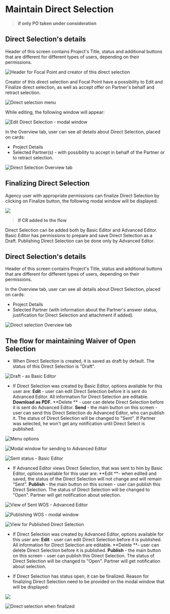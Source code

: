 # Maintain Direct Selection

> **if only PO taken under consideration**

## Direct Selection's details

Header of this screen contains Project's Title, status and additional buttons that are different for different types of users, depending on their permissions.

![Header for Focal Point and creator of this direct selection](../.gitbook/assets/screen-shot-2018-04-13-at-16.21.51.png)

Creator of this direct selection and Focal Point have a possibility to Edit and Finalize direct selection, as well as accept offer on Partner's behalf and retract selection.

![Direct selection menu](../.gitbook/assets/screen-shot-2018-04-13-at-16.21.56.png)

While editing, the following window will appear:

![Edit Direct Selection - modal window](../.gitbook/assets/screen-shot-2018-04-13-at-16.22.04.png)

In the Overview tab, user can see all details about Direct Selection, placed on cards:

* Project Details
* Selected Partner\(s\) - with possibility to accept in behalf of the Partner or to retract selection.

![Direct Selection Overview tab](../.gitbook/assets/screen-shot-2018-04-13-at-16.21.39.png)

## Finalizing Direct Selection

Agency user with appropriate permissions can finalize Direct Selection by clicking on Finalize button, the following modal window will be displayed:

![](../.gitbook/assets/screen-shot-2018-04-13-at-16.29.47.png)



> **If CR added to the flow**

Direct Selection can be added both by Basic Editor and Advanced Editor. Basic Editor has permissions to prepare and save Direct Selection as a Draft. Publishing Direct Selection can be done only by Advanced Editor.

## Direct Selection's details

Header of this screen contains Project's Title, status and additional buttons that are different for different types of users, depending on their permissions.

In the Overview tab, user can see all details about Direct Selection, placed on cards:

* Project Details
* Selected Partner \(with information about the Partner's answer status, justification for Direct Selection and attachment if added\). 

![Direct selection Overview tab](../.gitbook/assets/screen-shot-2018-04-13-at-16.48.27.png)

## The flow for maintaining Waiver of Open Selection

* When Direct Selection is created, it is saved as draft by default. The status of this Direct Selection is "Draft". 

![Draft - as Basic Editor](../.gitbook/assets/screen-shot-2018-04-13-at-16.49.59.png)

* If Direct Selection was created by Basic Editor, options available for this user are:  **Edit** - user can edit Direct Selection before it is sent do Advanced Editor. All information for Direct Selection are editable. **Download as PDF.** **Delete ** - user can delete Direct Selection before it is sent do Advanced Editor. **Send** - the main button on this screen - user can send this Direct Selection do Advanced Editor, who can publish it. The status of Direct Selection will be changed to "Sent". If Partner was selected, he won't get any notification until Direct Select is published.

![Menu options](../.gitbook/assets/screen-shot-2018-04-13-at-16.50.08.png)

![Modal window for sending to Advanced Editor](../.gitbook/assets/screen-shot-2018-04-13-at-16.54.34.png)

![Sent status - Basic Editor](../.gitbook/assets/screen-shot-2018-04-13-at-16.50.45.png)



* If Advanced Editor views Direct Selection, that was sent to him by Basic Editor, options available for this user are:  **Edit **- when edited and saved, the status of the Direct Selection will not change and will remain "Sent". **Publish** - the main button on this screen - user can publish this Direct Selection. The status of Direct Selection will be changed to "Open". Partner will get notification about selection.

![View of Sent WOS - Advanced Editor](../.gitbook/assets/screen-shot-2018-04-13-at-16.51.06.png)

![Publishing WOS - modal window](../.gitbook/assets/screen-shot-2018-04-13-at-16.56.58.png)

![View for Published Direct Selection](../.gitbook/assets/screen-shot-2018-04-13-at-16.57.51.png)



* If Direct Selection was created by Advanced Editor, options available for this user are:  **Edit** - user can edit Direct Selection before it is published. All information for Direct Selection are editable.  **Delete **- user can delete Direct Selection before it is published. **Publish** - the main button on this screen - user can publish this Direct Selection. The status of Direct Selection will be changed to "Open". Partner will get notification about selection.



* If Direct Selection has status open, it can be finalized. Reason for finalizing Direct Selection need to be provided on the modal window that will be displayed:

![](../.gitbook/assets/screen-shot-2018-04-16-at-10.34.41.png)

![Direct selection when finalized](../.gitbook/assets/screen-shot-2018-04-13-at-16.57.59.png)



